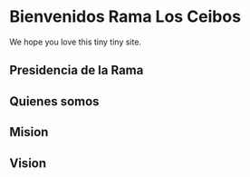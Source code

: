 # Bienvenidos Rama Los Ceibos

We hope you love this tiny tiny site.

## Presidencia de la Rama

## Quienes somos

## Mision

## Vision